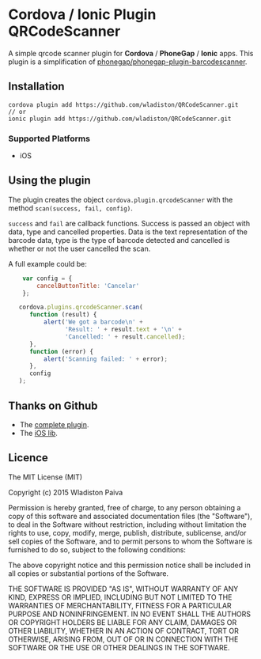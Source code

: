 # Cordova / Ionic Plugin QRCodeScanner

A simple qrcode scanner plugin for **Cordova** / **PhoneGap** / **Ionic** apps. This plugin is a simplification of [phonegap/phonegap-plugin-barcodescanner](https://github.com/phonegap/phonegap-plugin-barcodescanner).

## Installation

    cordova plugin add https://github.com/wladiston/QRCodeScanner.git
	// or
    ionic plugin add https://github.com/wladiston/QRCodeScanner.git

### Supported Platforms

- iOS

## Using the plugin ##
The plugin creates the object `cordova.plugin.qrcodeScanner` with the method `scan(success, fail, config)`. 

`success` and `fail` are callback functions. Success is passed an object with data, type and cancelled properties. Data is the text representation of the barcode data, type is the type of barcode detected and cancelled is whether or not the user cancelled the scan.

A full example could be:
```javascript
	var config = {
		cancelButtonTitle: 'Cancelar'
	};

   cordova.plugins.qrcodeScanner.scan(
      function (result) {
          alert('We got a barcode\n' +
                'Result: ' + result.text + '\n' +
                'Cancelled: ' + result.cancelled);
      }, 
      function (error) {
          alert('Scanning failed: ' + error);
      },
      config
   );
```


## Thanks on Github ##

* The [complete plugin](https://github.com/phonegap/phonegap-plugin-barcodescanner).
* The [iOS lib](https://github.com/YannickL/QRCodeReaderViewController).

## Licence ##

The MIT License (MIT)

Copyright (c) 2015 Wladiston Paiva

Permission is hereby granted, free of charge, to any person obtaining a copy
of this software and associated documentation files (the "Software"), to deal
in the Software without restriction, including without limitation the rights
to use, copy, modify, merge, publish, distribute, sublicense, and/or sell
copies of the Software, and to permit persons to whom the Software is
furnished to do so, subject to the following conditions:

The above copyright notice and this permission notice shall be included in all
copies or substantial portions of the Software.

THE SOFTWARE IS PROVIDED "AS IS", WITHOUT WARRANTY OF ANY KIND, EXPRESS OR
IMPLIED, INCLUDING BUT NOT LIMITED TO THE WARRANTIES OF MERCHANTABILITY,
FITNESS FOR A PARTICULAR PURPOSE AND NONINFRINGEMENT. IN NO EVENT SHALL THE
AUTHORS OR COPYRIGHT HOLDERS BE LIABLE FOR ANY CLAIM, DAMAGES OR OTHER
LIABILITY, WHETHER IN AN ACTION OF CONTRACT, TORT OR OTHERWISE, ARISING FROM,
OUT OF OR IN CONNECTION WITH THE SOFTWARE OR THE USE OR OTHER DEALINGS IN THE
SOFTWARE.
